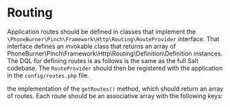 # Routing

Application routes should be defined in classes that implement the
`\PhoneBurner\Pinch\Framework\Http\Routing\RouteProvider` interface. That interface
defines an invokable class that returns an array of PhoneBurner\Pinch\Framework\Http\Routing\Definition\Definition
instances. The DQL for defining routes is as follows is the same as the full Salt
codebase. The `RouteProvider` should then be registered with the application
in the `config/routes.php` file.

the implementation of the `getRoutes()` method, which should return an array of routes. Each route should be an associative array with the following keys:
